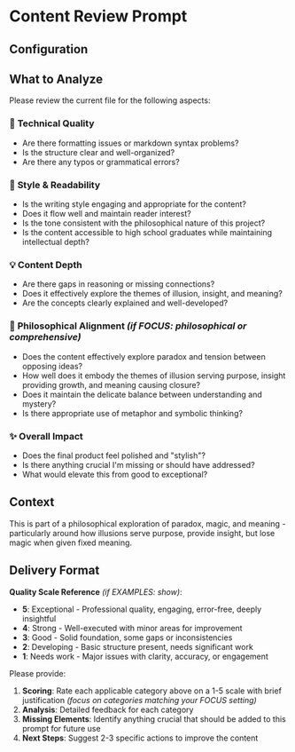 # Content Review Prompt

## Configuration

<!-- Uncomment the sections you want to focus on: -->
<!-- FOCUS: technical -->
<!-- FOCUS: philosophical -->
<!-- FOCUS: comprehensive -->
<!-- EXAMPLES: show -->
<!-- EXAMPLES: hide -->

## What to Analyze

Please review the current file for the following aspects:

### 📝 **Technical Quality**

- Are there formatting issues or markdown syntax problems?
- Is the structure clear and well-organized?
- Are there any typos or grammatical errors?

### 🎨 **Style & Readability**

- Is the writing style engaging and appropriate for the content?
- Does it flow well and maintain reader interest?
- Is the tone consistent with the philosophical nature of this project?
- Is the content accessible to high school graduates while maintaining intellectual depth?

### 💡 **Content Depth**

- Are there gaps in reasoning or missing connections?
- Does it effectively explore the themes of illusion, insight, and meaning?
- Are the concepts clearly explained and well-developed?

### 🔮 **Philosophical Alignment** _(if FOCUS: philosophical or comprehensive)_

- Does the content effectively explore paradox and tension between opposing ideas?
- How well does it embody the themes of illusion serving purpose, insight providing growth, and meaning
  causing closure?
- Does it maintain the delicate balance between understanding and mystery?
- Is there appropriate use of metaphor and symbolic thinking?

### ✨ **Overall Impact**

- Does the final product feel polished and "stylish"?
- Is there anything crucial I'm missing or should have addressed?
- What would elevate this from good to exceptional?

## Context

This is part of a philosophical exploration of paradox, magic, and meaning - particularly around how illusions
serve purpose, provide insight, but lose magic when given fixed meaning.

## Delivery Format

**Quality Scale Reference** _(if EXAMPLES: show)_:

- **5**: Exceptional - Professional quality, engaging, error-free, deeply insightful
- **4**: Strong - Well-executed with minor areas for improvement
- **3**: Good - Solid foundation, some gaps or inconsistencies
- **2**: Developing - Basic structure present, needs significant work
- **1**: Needs work - Major issues with clarity, accuracy, or engagement

Please provide:

1. **Scoring**: Rate each applicable category above on a 1-5 scale with brief justification _(focus on
   categories matching your FOCUS setting)_
2. **Analysis**: Detailed feedback for each category
3. **Missing Elements**: Identify anything crucial that should be added to this prompt for future use
4. **Next Steps**: Suggest 2-3 specific actions to improve the content
